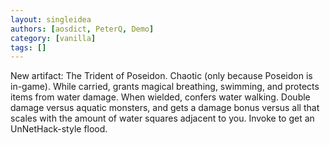 ```yaml
---
layout: singleidea
authors: [aosdict, PeterQ, Demo]
category: [vanilla]
tags: []
---
```

New artifact: The Trident of Poseidon. Chaotic (only because Poseidon is in-game). While carried, grants magical breathing, swimming, and protects items from water damage. When wielded, confers water walking. Double damage versus aquatic monsters, and gets a damage bonus versus all that scales with the amount of water squares adjacent to you. Invoke to get an UnNetHack-style flood.
